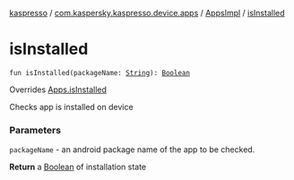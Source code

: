 [kaspresso](../../index.md) / [com.kaspersky.kaspresso.device.apps](../index.md) / [AppsImpl](index.md) / [isInstalled](./is-installed.md)

# isInstalled

`fun isInstalled(packageName: `[`String`](https://kotlinlang.org/api/latest/jvm/stdlib/kotlin/-string/index.html)`): `[`Boolean`](https://kotlinlang.org/api/latest/jvm/stdlib/kotlin/-boolean/index.html)

Overrides [Apps.isInstalled](../-apps/is-installed.md)

Checks app is installed on device

### Parameters

`packageName` - an android package name of the app to be checked.

**Return**
a [Boolean](https://kotlinlang.org/api/latest/jvm/stdlib/kotlin/-boolean/index.html) of installation state

